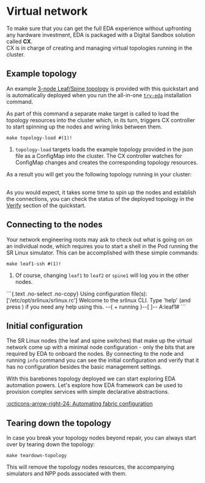 # Virtual network

To make sure that you can get the full EDA experience without upfronting any hardware investment, EDA is packaged with a Digital Sandbox solution called **CX**.  
CX is in charge of creating and managing virtual topologies running in the cluster.  

## Example topology

An example [3-node Leaf/Spine topology][3-node-example-topo-gh-url] is provided with this quickstart and is automatically deployed when you run the all-in-one [`try-eda`](try-eda.md) installation command.

As part of this command a separate make target is called to load the topology resources into the cluster which, in its turn, triggers CX controller to start spinning up the nodes and wiring links between them.

```{.shell .no-select}
make topology-load #(1)!
```

1. `topology-load` targets loads the example topology provided in the json file as a ConfigMap into the cluster. The CX controller watches for ConfigMap changes and creates the corresponding topology resources.

As a result you will get you the following topology running in your cluster:

<div class='mxgraph' style='max-width:100%;border:1px solid transparent;margin:0 auto; display:block;' data-mxgraph='{"page":0,"zoom":2,"highlight":"#0000ff","nav":true,"resize":true,"edit":"_blank","url":"https://raw.githubusercontent.com/hellt/tmp/diagrams/playground-topology.drawio"}'></div>

As you would expect, it takes some time to spin up the nodes and establish the connections, you can check the status of the deployed topology in the [Verify](verification.md#node-connectivity) section of the quickstart.

## Connecting to the nodes

Your network engineering roots may ask to check out what is going on on an individual node, which requires you to start a shell in the Pod running the SR Linux simulator. This can be accomplished with these simple commands:

```{.shell .no-select}
make leaf1-ssh #(1)!
```

1. Of course, changing `leaf1` to `leaf2` or `spine1` will log you in the other nodes.

<div class="embed-result highlight">
```{.text .no-select .no-copy}
Using configuration file(s): ['/etc/opt/srlinux/srlinux.rc']
Welcome to the srlinux CLI.
Type 'help' (and press <ENTER>) if you need any help using this.
--{ + running }--[  ]--
A:leaf1#
```
</div>

## Initial configuration

The SR Linux nodes (the leaf and spine switches) that make up the virtual network come up with a minimal node configuration - only the bits that are required by EDA to onboard the nodes. By connecting to the node and running `info` command you can see the initial configuration and verify that it has no configuration besides the basic management settings.

With this barebones topology deployed we can start exploring EDA automation powers. Let's explore how EDA framework can be used to provision complex services with simple declarative abstractions.

[:octicons-arrow-right-24: Automating fabric configuration](units-of-automation.md)

## Tearing down the topology

In case you break your topology nodes beyond repair, you can always start over by tearing down the topology:

```{.shell .no-select}
make teardown-topology
```

This will remove the topology nodes resources, the accompanying simulators and NPP pods associated with them.

[3-node-example-topo-gh-url]: https://github.com/nokia-eda/playground/blob/main/topology/3-nodes-srl.yaml

<script type="text/javascript" src="https://viewer.diagrams.net/js/viewer-static.min.js" async></script>
